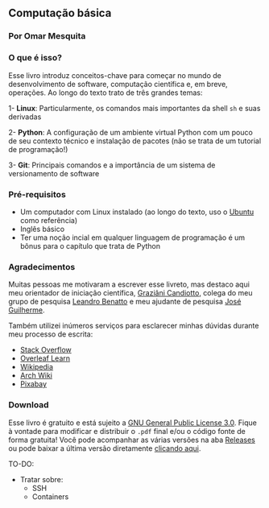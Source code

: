 ## Computação básica
### Por Omar Mesquita

### O que é isso? 

Esse livro introduz conceitos-chave para começar no mundo de desenvolvimento de software, computação científica e, em breve, 
operações. Ao longo do texto trato de três grandes temas: 

1- **Linux**: Particularmente, os comandos mais importantes da shell `sh` e suas derivadas 

2- **Python**: A configuração de um ambiente virtual Python com um pouco de seu contexto técnico e instalação de pacotes (não se trata de um tutorial de programação!)

3- **Git**: Principais comandos e a importância de um sistema de versionamento de software 

### Pré-requisitos 

- Um computador com Linux instalado (ao longo do texto, uso o [Ubuntu](https://ubuntu.com/) como referência)
- Inglês básico 
- Ter uma noção incial em qualquer linguagem de programação é um bônus para o capítulo que trata de Python

### Agradecimentos 

Muitas pessoas me motivaram a escrever esse livreto, mas destaco aqui meu orientador de iniciação científica, 
[Graziâni Candiotto](https://github.com/gcandiotto), colega do meu grupo de pesquisa 
[Leandro Benatto](https://github.com/LeandroBenatto) e meu ajudante de pesquisa [José Guilherme](https://github.com/chimbalada).


Também utilizei inúmeros serviços para esclarecer minhas dúvidas durante meu processo de escrita: 

- [Stack Overflow](https://stackoverflow.com/)
- [Overleaf Learn](https://www.overleaf.com/learn)
- [Wikipedia](wikipedia.org)
- [Arch Wiki](https://wiki.archlinux.org/)
- [Pixabay](https://pixabay.com/)


### Download 

Esse livro é gratuito e está sujeito a [GNU General Public License 3.0](https://www.gnu.org/licenses/gpl-3.0.en.html). 
Fique à vontade para modificar e distribuir o `.pdf` final e/ou o código fonte de forma gratuita! 
Você pode acompanhar as várias versões na aba [Releases](https://github.com/OmarMesqq/livro/releases) ou pode 
baixar a última versão diretamente [clicando aqui](https://github.com/OmarMesqq/livro/releases/download/1.0/Computacao_Basica_1a_ed.pdf).

TO-DO: 

- Tratar sobre: 
    - SSH
    - Containers 
    
